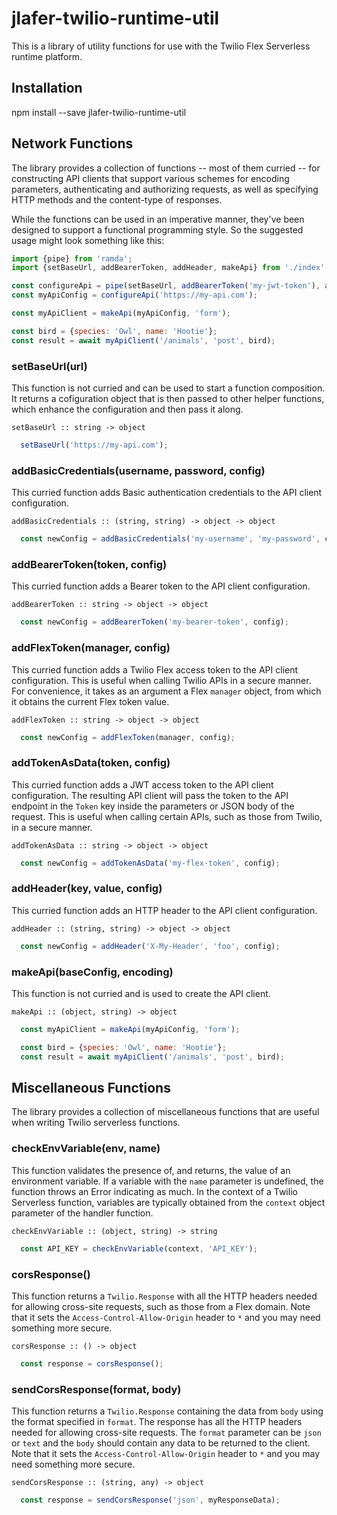 # jlafer-twilio-runtime-util

This is a library of utility functions for use with the Twilio Flex Serverless runtime platform.

## Installation

npm install --save jlafer-twilio-runtime-util

## Network Functions
The library provides a collection of functions -- most of them curried -- for constructing API clients that support various schemes for encoding parameters, authenticating and authorizing requests, as well as specifying HTTP methods and the content-type of responses.

While the functions can be used in an imperative manner, they've been designed to support a functional programming style. So the suggested usage might look something like this:
```javascript
import {pipe} from 'ramda';
import {setBaseUrl, addBearerToken, addHeader, makeApi} from './index'

const configureApi = pipe(setBaseUrl, addBearerToken('my-jwt-token'), addHeader('X-My-Header', 'foo'));
const myApiConfig = configureApi('https://my-api.com');

const myApiClient = makeApi(myApiConfig, 'form');

const bird = {species: 'Owl', name: 'Hootie'};
const result = await myApiClient('/animals', 'post', bird);
``` 

### setBaseUrl(url)
This function is not curried and can be used to start a function composition. It returns a cofiguration object that is then passed to other helper functions, which enhance the configuration and then pass it along.
```
setBaseUrl :: string -> object
```
```javascript
  setBaseUrl('https://my-api.com');
```
### addBasicCredentials(username, password, config)
This curried function adds Basic authentication credentials to the API client configuration.
```
addBasicCredentials :: (string, string) -> object -> object
```
```javascript
  const newConfig = addBasicCredentials('my-username', 'my-password', config);
```
### addBearerToken(token, config)
This curried function adds a Bearer token to the API client configuration.
```
addBearerToken :: string -> object -> object
```
```javascript
  const newConfig = addBearerToken('my-bearer-token', config);
```
### addFlexToken(manager, config)
This curried function adds a Twilio Flex access token to the API client configuration. This is useful when calling Twilio APIs in a secure manner. For convenience, it takes as an argument a Flex `manager` object, from which it obtains the current Flex token value.
```
addFlexToken :: string -> object -> object
```
```javascript
  const newConfig = addFlexToken(manager, config);
```
### addTokenAsData(token, config)
This curried function adds a JWT access token to the API client configuration. The resulting API client will pass the token to the API endpoint in the `Token` key inside the parameters or JSON body of the request. This is useful when calling certain APIs, such as those from Twilio, in a secure manner.
```
addTokenAsData :: string -> object -> object
```
```javascript
  const newConfig = addTokenAsData('my-flex-token', config);
```
### addHeader(key, value, config)
This curried function adds an HTTP header to the API client configuration.
```
addHeader :: (string, string) -> object -> object
```
```javascript
  const newConfig = addHeader('X-My-Header', 'foo', config);
```
### makeApi(baseConfig, encoding)
This function is not curried and is used to create the API client.
```
makeApi :: (object, string) -> object
```
```javascript
  const myApiClient = makeApi(myApiConfig, 'form');

  const bird = {species: 'Owl', name: 'Hootie'};
  const result = await myApiClient('/animals', 'post', bird);
```

## Miscellaneous Functions
The library provides a collection of miscellaneous functions that are useful when writing Twilio serverless functions.

### checkEnvVariable(env, name)
This function validates the presence of, and returns, the value of an environment variable. If a variable with the `name` parameter is undefined, the function throws an Error indicating as much. In the context of a Twilio Serverless function, variables are typically obtained from the `context` object parameter of the handler function.
```
checkEnvVariable :: (object, string) -> string
```
```javascript
  const API_KEY = checkEnvVariable(context, 'API_KEY');
```
### corsResponse()
This function returns a `Twilio.Response` with all the HTTP headers needed for allowing cross-site requests, such as those from a Flex domain. Note that it sets the `Access-Control-Allow-Origin` header to `*` and you may need something more secure.
```
corsResponse :: () -> object
```
```javascript
  const response = corsResponse();
```
### sendCorsResponse(format, body)
This function returns a `Twilio.Response` containing the data from `body` using the format specified in `format`. The response has all the HTTP headers needed for allowing cross-site requests. The `format` parameter can be `json` or `text` and the `body` should contain any data to be returned to the client. Note that it sets the `Access-Control-Allow-Origin` header to `*` and you may need something more secure.
```
sendCorsResponse :: (string, any) -> object
```
```javascript
  const response = sendCorsResponse('json', myResponseData);
```
